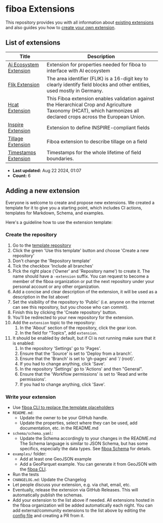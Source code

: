 # fiboa Extensions

This repository provides you with all information about [existing extensions](#list-of-extensions) 
and also guides you how to [create your own extension](#adding-a-new-extension).

## List of extensions

| Title | Description |
| ----- | ----------- |
| [Ai Ecosystem Extension](https://github.com/fiboa/ai-ecosystem-extension) | Extension for properties needed for fiboa to interface with AI ecosystem |
| [Flik Extension](https://github.com/fiboa/flik-extension) | The area identifier (FLIK) is a 16-digit key to clearly identify field blocks and other entities, used mostly in Germany. |
| [Hcat Extension](https://github.com/fiboa/hcat-extension) | This Fiboa extension enables validation against the Hierarchical Crop and Agriculture Taxonomy (HCAT), which harmonizes all declared crops across the European Union.  |
| [Inspire Extension](https://github.com/fiboa/inspire-extension) | Extension to define INSPIRE-compliant fields |
| [Tillage Extension](https://github.com/fiboa/tillage-extension) | Fiboa extension to describe tillage on a field |
| [Timestamps Extension](https://github.com/fiboa/timestamps-extension) | Timestamps for the whole lifetime of field boundaries. |

* **Last updated:** Aug 22 2024, 01:07 
* **Count:** 6

## Adding a new extension

Everyone is welcome to create and propose new extensions.
We created a template for it to give you a starting point, which includes
CI actions, templates for Markdown, Schema, and examples.

Here's a guideline how to use the extension template:

### Create the repository

1. Go to the [template repository](https://github.com/fiboa/extension-template)
2. Click the green 'Use this template' button and choose 'Create a new repository'
3. Don't change the 'Repository template'
4. Tick the checkbox 'Include all branches'
5. Pick the right place ('Owner' and 'Repository name') to create it.
   The name should have a `-extension` suffix.
   You can request to become a member of the fiboa organization or
   put the next repository under your personal account or any other organization.
6. Add a concise and clear description of the extension, it will be used as a description in the list above!
7. Set the visibility of the repository to 'Public'
   (i.e. anyone on the internet can see this repository, but you choose who can commit).
8. Finish this by clicking the 'Create repository' button.
9. You'll be redirected to your new repository for the extension.
10. Add the `extension` topic to the repository:
    1. In the 'About' section of the repository, click the gear icon.
    2. In the field for "Topics", add `extension`.
11. It should be enabled by default, but if CI is not running make sure that it is enabled:
    1. In the repository 'Settings' go to 'Pages'.
    2. Ensure that the 'Source' is set to 'Deploy from a branch'.
    3. Ensure that the 'Branch' is set to 'gh-pages' and '/ (root)'.
    4. If you had to change anything, click 'Save'.
    5. In the repository 'Settings' go to 'Actions' and then "General".
    6. Ensure that the 'Workflow permissions' is set to 'Read and write permissions'.
    7. If you had to change anything, click 'Save'.

### Write your extension

* Use [fiboa CLI to replace the template placeholders](https://github.com/fiboa/cli?tab=readme-ov-file#update-an-extension-template-with-new-names)
* `README.md`:
    * Update the owner to be your GitHub handle.
    * Update the properties, select where they can be used, add documentation, etc. in the README.md
* `schema/schema.yaml`:
    * Update the Schema accordingly to your changes in the README.md
      The Schema language is similar to JSON Schema, but has some specifics, especially the data types.
      See [fiboa Schema](https://github.com/fiboa/schema) for details.
* `examples/` folder:
    * Add at least one GeoJSON example
    * Add a GeoParquet example. You can generate it from GeoJSON with the [fiboa CLI](https://github.com/fiboa/cli).
* Run the tests
* `CHANGELOG.md`: Update the Changelog
* Let people discuss your extension, e.g. via chat, email, etc.
* Eventually, release the extension via GitHub Releases.
  This will automatically publish the schemas.
* Add your extension to the list above if needed.
  All extensions hosted in the fiboa organization will be added automatically each night.
  You can add external/community extensions to the list above by editing the [config file](https://github.com/fiboa/extensions/edit/main/config.yaml) and creating a PR from it.